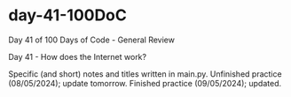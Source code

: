 # day-41-100DoC
Day 41 of 100 Days of Code - General Review

Day 41 - How does the Internet work?

Specific (and short) notes and titles written in main.py. 
  Unfinished practice (08/05/2024); update tomorrow.
    Finished practice (09/05/2024); updated.
